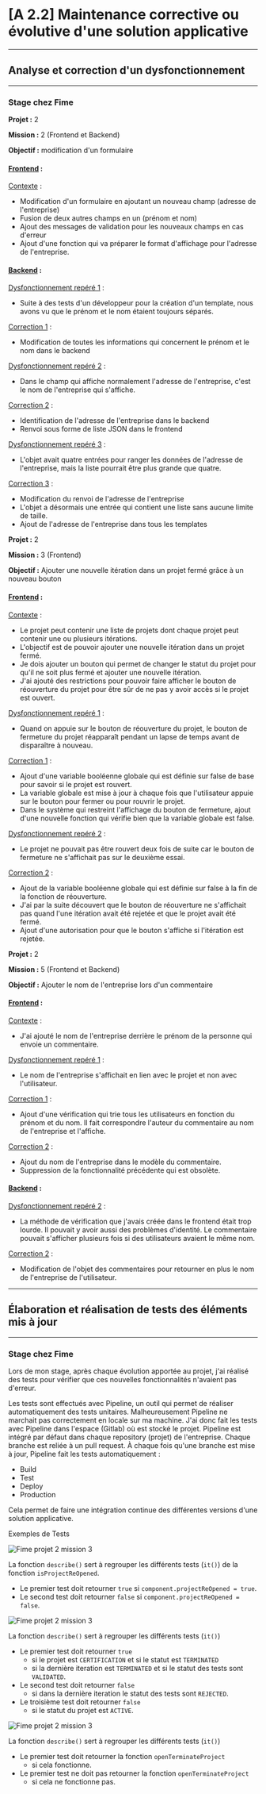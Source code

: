 # [A 2.2] Maintenance corrective ou évolutive d'une solution applicative

---
## Analyse et correction d'un dysfonctionnement

---
### Stage chez Fime
**Projet :** 2

**Mission :** 2 (Frontend et Backend)

**Objectif :** modification d'un formulaire

#### <u>Frontend</u> :
<u>Contexte</u> :

- Modification d'un formulaire en ajoutant un nouveau champ
(adresse de l'entreprise) 
- Fusion de deux autres champs en un (prénom et nom)
- Ajout des messages de validation pour les nouveaux champs en
cas d'erreur
- Ajout d'une fonction qui va préparer le format d'affichage pour
l'adresse de l'entreprise.

#### <u>Backend</u> :
<u>Dysfonctionnement repéré 1</u> :
- Suite à des tests d'un développeur pour la création d'un template,
nous avons vu que le prénom et le nom étaient toujours séparés.

<u>Correction 1</u> :
- Modification de toutes les informations qui concernent le prénom et le nom
dans le backend

<u>Dysfonctionnement repéré 2</u> :

- Dans le champ qui affiche normalement l'adresse de l'entreprise,
c'est le nom de l'entreprise qui s'affiche.

<u>Correction 2</u> :

- Identification de l'adresse de l'entreprise dans le backend
- Renvoi sous forme de liste JSON dans le frontend

<u>Dysfonctionnement repéré 3</u> :
- L'objet avait quatre entrées pour ranger les données de
l'adresse de l'entreprise, mais la liste pourrait être plus grande que
quatre.

<u>Correction 3</u> :

- Modification du renvoi de l'adresse de l'entreprise
- L'objet a désormais une entrée qui contient une liste
sans aucune limite de taille. 
- Ajout de l'adresse de l'entreprise dans tous les templates

**Projet :** 2

**Mission :** 3 (Frontend)

**Objectif :** Ajouter une nouvelle itération dans un projet fermé
grâce à un nouveau bouton

#### <u>Frontend</u> :
<u>Contexte</u> : 
- Le projet peut contenir une liste de projets dont chaque projet peut
contenir une ou plusieurs itérations. 
- L'objectif est de pouvoir ajouter une nouvelle itération 
dans un projet fermé. 
- Je dois ajouter un bouton qui permet de changer le statut 
du projet pour qu'il ne soit plus fermé et ajouter une nouvelle itération.
- J'ai ajouté des restrictions pour pouvoir faire afficher le bouton
de réouverture du projet pour être sûr de ne pas y avoir accès
si le projet est ouvert.

<u>Dysfonctionnement repéré 1</u> : 

- Quand on appuie sur le bouton de réouverture du projet, le bouton de fermeture
du projet réapparaît pendant un lapse de temps avant de disparaître
à nouveau. 

<u>Correction 1</u> :
- Ajout d'une variable booléenne globale qui est définie
sur false de base pour savoir si le projet est rouvert. 
- La variable globale est mise à jour à chaque fois que
l'utilisateur appuie sur le bouton pour fermer ou pour rouvrir le projet.
- Dans le système qui restreint l'affichage du bouton de fermeture,
ajout d'une nouvelle fonction qui vérifie bien que la variable globale
est false.

<u>Dysfonctionnement repéré 2</u> :
- Le projet ne pouvait pas être rouvert deux fois de suite car le bouton
de fermeture ne s'affichait pas sur le deuxième essai.

<u>Correction 2</u> :

- Ajout de la variable booléenne globale qui est définie sur false
à la fin de la fonction de réouverture. 
- J'ai par la suite découvert que le bouton de réouverture ne s'affichait 
pas quand l'une itération avait été rejetée et que le projet avait été fermé.
- Ajout d'une autorisation pour que le bouton s'affiche 
si l'itération est rejetée.

**Projet :** 2

**Mission :** 5 (Frontend et Backend)

**Objectif :** Ajouter le nom de l'entreprise lors d'un commentaire

#### <u>Frontend</u> :
<u>Contexte</u> :

- J'ai ajouté le nom de l'entreprise derrière le prénom de la personne
qui envoie un commentaire.

<u>Dysfonctionnement repéré 1</u> :
- Le nom de l'entreprise s'affichait en lien avec le projet 
et non avec l'utilisateur. 

<u>Correction 1</u> :
- Ajout d'une vérification qui trie tous les utilisateurs en fonction
du prénom et du nom. Il fait correspondre l'auteur du commentaire
au nom de l'entreprise et l'affiche.

<u>Correction 2</u> :
- Ajout du nom de l'entreprise dans le modèle du commentaire.
- Suppression de la fonctionnalité précédente qui est obsolète.

#### <u>Backend</u> :
<u>Dysfonctionnement repéré 2</u> :

- La méthode de vérification que j'avais créée dans le frontend était 
trop lourde. Il pouvait y avoir aussi des problèmes d'identité. 
Le commentaire pouvait s'afficher plusieurs fois si des utilisateurs 
avaient le même nom.

<u>Correction 2</u> :

- Modification de l'objet des commentaires pour retourner en plus le nom de
l'entreprise de l'utilisateur. 

---
## Élaboration et réalisation de tests des éléments mis à jour

---
### Stage chez Fime
Lors de mon stage, après chaque évolution apportée au projet, j'ai réalisé
des tests pour vérifier que ces nouvelles fonctionnalités n'avaient
pas d'erreur.

Les tests sont effectués avec Pipeline, un outil qui permet de réaliser
automatiquement des tests unitaires.
Malheureusement Pipeline ne marchait pas correctement en locale
sur ma machine.
J'ai donc fait les tests avec Pipeline dans l'espace (Gitlab) où est stocké
le projet. Pipeline est intégré par défaut dans chaque repository (projet)
de l'entreprise.
Chaque branche est reliée à un pull request.
À chaque fois qu'une branche est mise à jour, Pipeline fait les tests
automatiquement :

- Build
- Test
- Deploy
- Production

Cela permet de faire une intégration continue
des différentes versions d'une solution applicative.

Exemples de Tests

![Fime projet 2 mission 3](./doc/fime_projet_2_mission_3_test_1.png)

La fonction `describe()` sert à regrouper les différents tests (`it()`)
de la fonction `isProjectReOpened`.

- Le premier test doit retourner `true` si
  `component.projectReOpened = true`.
- Le second test doit retourner `false` si
  `component.projectReOpened = false`.

![Fime projet 2 mission 3](./doc/fime_projet_2_mission_3_test_2.png)

La fonction `describe()` sert à regrouper les différents tests (`it()`)

- Le premier test doit retourner `true`
    - si le projet est `CERTIFICATION` et si le statut est `TERMINATED`
    - si la dernière iteration est `TERMINATED` et si le statut des tests
      sont `VALIDATED`.
- Le second test doit retourner `false`
    - si dans la dernière iteration le statut des tests sont `REJECTED`.
- Le troisième test doit retourner `false`
    - si le statut du projet est `ACTIVE`.

![Fime projet 2 mission 3](./doc/fime_projet_2_mission_3_test_3.png)

La fonction `describe()` sert à regrouper les différents tests (`it()`)

- Le premier test doit retourner la fonction `openTerminateProject`
    - si cela fonctionne.
- Le premier test ne doit pas retourner la fonction `openTerminateProject`
    - si cela ne fonctionne pas.

